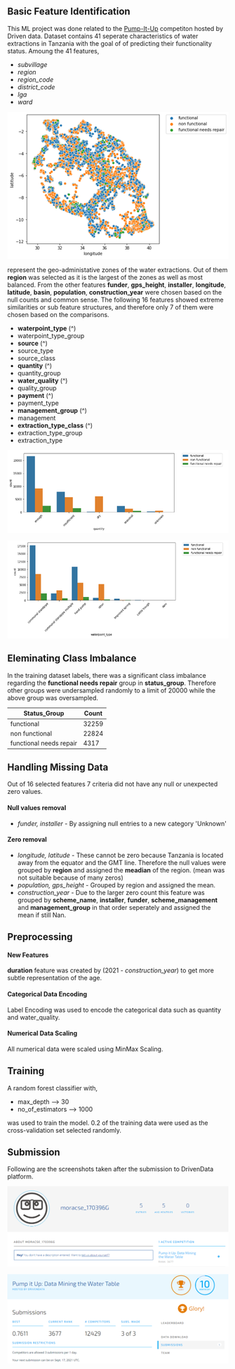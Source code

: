 ## Basic Feature Identification
This ML project was done related to the [Pump-It-Up](https://www.drivendata.org/competitions/7/pump-it-up-data-mining-the-water-table/) competiton hosted by Driven data. Dataset contains 41 seperate characteristics of water extractions in Tanzania with the goal of of predicting their functionality status.
Amoung the 41 features,
*   _subvillage_ 
*   _region_ 
*  _region_code_  
*   _district_code_
*   _lga_  
*   _ward_  

![Status group distribution along with longitude and latitude](https://github.com/chamikaCN/Pump-it-up-competition/blob/main/ReadmeFiles/Status_group_map.png)

represent the geo-administative zones of the water extractions. Out of them **region** was selected as it is the largest of the zones as well as most balanced.
From the other features **funder**, **gps_height**, **installer**, **longitude**, **latitude**, **basin**, **population**,  **construction_year** were chosen based on the null counts and common sense.
The following 16 features showed extreme similarities or sub feature structures, and therefore only 7 of them were chosen based on the comparisons.
* **waterpoint_type**  (^)
* waterpoint_type_group
* **source**  (^)
* source_type
* source_class
* **quantity**  (^)
* quantity_group
* **water_quality**  (^)
* quality_group
* **payment**   (^)
* payment_type
* **management_group**  (^)
* management
* **extraction_type_class**  (^)
* extraction_type_group
* extraction_type

![Water Quantity](https://github.com/chamikaCN/Pump-it-up-competition/blob/main/ReadmeFiles/quantity_status_group.png)

![Water Extraction Point](https://github.com/chamikaCN/Pump-it-up-competition/blob/main/ReadmeFiles/waterpoint_type_status_group.png)

## Eleminating Class Imbalance

In the training dataset labels, there was a significant class imbalance regarding the **functional needs repair** group in **status_group**. Therefore other groups were undersampled randomly to a limit of 20000 while the above group was oversampled.

| Status_Group | Count |
|--|--|
| functional| 32259 |
|non functional | 22824 | 
|functional needs repair| 4317 |

## Handling Missing Data
Out of 16 selected features 7 criteria did not have any null or unexpected zero values.

#### Null values removal

* *funder, installer* - By assigning null entries to a new category 'Unknown'

#### Zero removal

* *longitude, latitude* - These cannot be zero because Tanzania is located away from the equator and the GMT line.  Therefore the null values were grouped by **region** and assigned the **meadian** of the region. (mean was not suitable because of many zeros) 
* *population, gps_height* - Grouped by region and assigned the mean.
*  *construction_year* -  Due to the larger zero count this feature was grouped by **scheme_name**, **installer**, **funder**, **scheme_management** and **management_group** in that order seperately and assigned the mean if still Nan.

## Preprocessing

#### New Features
**duration** feature was created by (2021 - *construction_year*) to get more subtle representation of the age.

#### Categorical Data Encoding
Label Encoding was used to encode the categorical data such as quantity and water_quality.

#### Numerical Data Scaling
All numerical data were scaled using MinMax Scaling.

## Training
A random forest classifier with,
* max_depth --> 30
* no_of_estimators --> 1000

was used to train the model. 0.2 of the training data were used as the cross-validation set selected randomly.

## Submission
Following are the screenshots taken after the submission to DrivenData platform.

![In profile](https://github.com/chamikaCN/Pump-it-up-competition/blob/main/ReadmeFiles/Profile.PNG)

![In submissions tab](https://github.com/chamikaCN/Pump-it-up-competition/blob/main/ReadmeFiles/Submissions.PNG)
